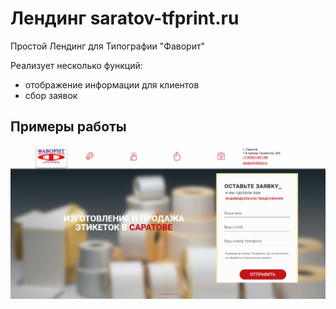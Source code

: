 # Лендинг saratov-tfprint.ru

Простой Лендинг для Типографии "Фаворит"

Реализует несколько функций:
- отображение информации для клиентов
- сбор заявок

## Примеры работы
![preview](https://github.com/semichuk/saratov-tfprint/raw/main/preview/1.png)
